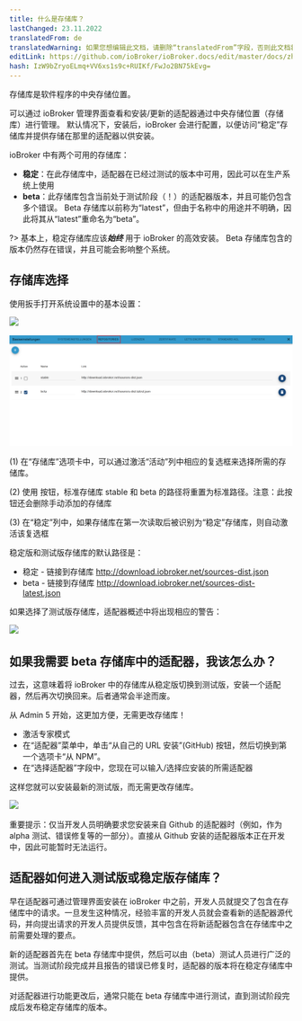 ```yaml
---
title: 什么是存储库？
lastChanged: 23.11.2022
translatedFrom: de
translatedWarning: 如果您想编辑此文档，请删除“translatedFrom”字段，否则此文档将再次自动翻译
editLink: https://github.com/ioBroker/ioBroker.docs/edit/master/docs/zh-cn/basics/repositories.md
hash: IzW9bZryoELmq+VV6xs1s9c+RUIKf/FwJo2BN75kEvg=
---
```

存储库是软件程序的中央存储位置。

可以通过 ioBroker 管理界面查看和安装/更新的适配器通过中央存储位置（存储库）进行管理。
默认情况下，安装后，ioBroker 会进行配置，以便访问“稳定”存储库并提供存储在那里的适配器以供安装。

ioBroker 中有两个可用的存储库：

- **稳定**：在此存储库中，适配器在已经过测试的版本中可用，因此可以在生产系统上使用
- **beta**：此存储库包含当前处于测试阶段（！）的适配器版本，并且可能仍包含多个错误。 Beta 存储库以前称为“latest”，但由于名称中的用途并不明确，因此将其从“latest”重命名为“beta”。

?> 基本上，稳定存储库应该***始终*** 用于 ioBroker 的高效安装。 Beta 存储库包含的版本仍然存在错误，并且可能会影响整个系统。

## 存储库选择
使用扳手打开系统设置中的基本设置：

![](../../de/basics/media/Repository_IconBasicSettings.png)

![](../../de/basics/media/Repository_BasicsSettingsDefaultPath.png)

(1) 在“存储库”选项卡中，可以通过激活“活动”列中相应的复选框来选择所需的存储库。

(2) 使用 按钮，标准存储库 stable 和 beta 的路径将重置为标准路径。注意：此按钮还会删除手动添加的存储库

(3) 在“稳定”列中，如果存储库在第一次读取后被识别为“稳定”存储库，则自动激活该复选框

稳定版和测试版存储库的默认路径是：

- 稳定 - 链接到存储库 http://download.iobroker.net/sources-dist.json
- beta - 链接到存储库 http://download.iobroker.net/sources-dist-latest.json

如果选择了测试版存储库，适配器概述中将出现相应的警告：

![](../../de/basics/media/Repository_AdapterRepInfo.png)

## 如果我需要 beta 存储库中的适配器，我该怎么办？
过去，这意味着将 ioBroker 中的存储库从稳定版切换到测试版，安装一个适配器，然后再次切换回来。后者通常会半途而废。

从 Admin 5 开始，这更加方便，无需更改存储库！

- 激活专家模式
- 在“适配器”菜单中，单击“从自己的 URL 安装”(GitHub) 按钮，然后切换到第一个选项卡“从 NPM”。
- 在“选择适配器”字段中，您现在可以输入/选择应安装的所需适配器

这样您就可以安装最新的测试版，而无需更改存储库。

![](../../de/basics/media/Repository_AdapterInstallNpm.png)

重要提示：仅当开发人员明确要求您安装来自 Github 的适配器时（例如，作为 alpha 测试、错误修复等的一部分）。直接从 Github 安装的适配器版本正在开发中，因此可能暂时无法运行。

## 适配器如何进入测试版或稳定版存储库？
早在适配器可通过管理界面安装在 ioBroker 中之前，开发人员就提交了包含在存储库中的请求。一旦发生这种情况，经验丰富的开发人员就会查看新的适配器源代码，并向提出请求的开发人员提供反馈，其中包含在将新适配器包含在存储库中之前需要处理的要点。

新的适配器首先在 beta 存储库中提供，然后可以由（beta）测试人员进行广泛的测试。当测试阶段完成并且报告的错误已修复时，适配器的版本将在稳定存储库中提供。

对适配器进行功能更改后，通常只能在 beta 存储库中进行测试，直到测试阶段完成后发布稳定存储库的版本。